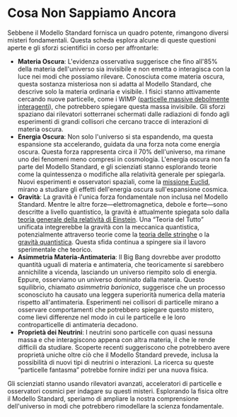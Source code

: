 # Cosa Non Sappiamo Ancora
Sebbene il Modello Standard fornisca un quadro potente, rimangono diversi misteri fondamentali. Questa scheda esplora alcune di queste questioni aperte e gli sforzi scientifici in corso per affrontarle:

- **Materia Oscura**: L'evidenza osservativa suggerisce che fino all'85% della materia dell'universo sia invisibile e non emetta o interagisca con la luce nei modi che possiamo rilevare. Conosciuta come materia oscura, questa sostanza misteriosa non si adatta al Modello Standard, che descrive solo la materia ordinaria e visibile. I fisici stanno attivamente cercando nuove particelle, come i WIMP ([particelle massive debolmente interagenti](https://it.wikipedia.org/wiki/Weakly_interacting_massive_particle)), che potrebbero spiegare questa massa invisibile. Gli sforzi spaziano dai rilevatori sotterranei schermati dalle radiazioni di fondo agli esperimenti di grandi collisori che cercano tracce di interazioni di materia oscura.
- **Energia Oscura**: Non solo l'universo si sta espandendo, ma questa espansione sta accelerando, guidata da una forza nota come energia oscura. Questa forza rappresenta circa il 70% dell'universo, ma rimane uno dei fenomeni meno compresi in cosmologia. L'energia oscura non fa parte del Modello Standard, e gli scienziati stanno esplorando teorie come la quintessenza o modifiche alla relatività generale per spiegarla. Nuovi esperimenti e osservatori spaziali, come la [missione Euclid](https://it.wikipedia.org/wiki/Euclid_(spacecraft)), mirano a studiare gli effetti dell'energia oscura sull'espansione cosmica.
- **Gravità**: La gravità è l'unica forza fondamentale non inclusa nel Modello Standard. Mentre le altre forze—elettromagnetica, debole e forte—sono descritte a livello quantistico, la gravità è attualmente spiegata solo dalla [teoria generale della relatività di Einstein](https://it.wikipedia.org/wiki/Teoria_della_relativit%C3%A0_generale). Una “Teoria del Tutto” unificata integrerebbe la gravità con la meccanica quantistica, potenzialmente attraverso teorie come la [teoria delle stringhe](https://it.wikipedia.org/wiki/Teoria_delle_stringhe) o la [gravità quantistica](https://it.wikipedia.org/wiki/Gravit%C3%A0_quantistica). Questa sfida continua a spingere sia il lavoro sperimentale che teorico.
- **Asimmetria Materia-Antimateria**: Il Big Bang dovrebbe aver prodotto quantità uguali di materia e antimateria, che teoricamente si sarebbero annichilite a vicenda, lasciando un universo riempito solo di energia. Eppure, osserviamo un universo dominato dalla materia. Questo squilibrio, chiamato _asimmetria barionica_, suggerisce che un processo sconosciuto ha causato una leggera superiorità numerica della materia rispetto all'antimateria. Esperimenti nei collisori di particelle mirano a osservare comportamenti che potrebbero spiegare questo mistero, come lievi differenze nel modo in cui le particelle e le loro controparticelle di antimateria decadono.
- **Proprietà dei Neutrini**: I neutrini sono particelle con quasi nessuna massa e che interagiscono appena con altra materia, il che le rende difficili da studiare. Scoperte recenti suggeriscono che potrebbero avere proprietà uniche oltre ciò che il Modello Standard prevede, inclusa la possibilità di nuovi tipi di neutrini o interazioni. La ricerca su queste “particelle fantasma” potrebbe fornire indizi per una nuova fisica.

Gli scienziati stanno usando rilevatori avanzati, acceleratori di particelle e osservatori cosmici per indagare su questi misteri. Esplorando la fisica oltre il Modello Standard, speriamo di ampliare la nostra comprensione dell'universo in modi che potrebbero rimodellare la scienza fondamentale.